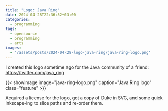 ```yaml
---
title: "Logo: Java Ring"
date: 2024-04-28T22:36:52+03:00
categories:
  - programming
tags:
  - opensource
  - programming
  - arts
images:
  - '/assets/posts/2024-04-28-logo-java-ring/java-ring-logo.png'
---
```


I created this logo sometime ago for the Java community
of a friend: https://twitter.com/java_ring

{{< showimage image="java-ring-logo.png" caption="Java Ring logo" class="feature" >}}

Acquired a license for the logo, got a copy of Duke in SVG, and
some quick Inkscape-ing to slice paths and re-order them.
